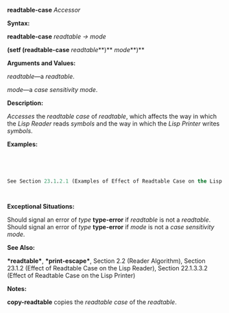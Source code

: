 **readtable-case** *Accessor* 



**Syntax:** 



**readtable-case** *readtable → mode* 



**(setf (readtable-case** *readtable***)** *mode***)** 



**Arguments and Values:** 



*readtable*—a *readtable*. 



*mode*—a *case sensitivity mode*. 







 



 



**Description:** 



*Accesses* the *readtable case* of *readtable*, which affects the way in which the *Lisp Reader* reads *symbols* and the way in which the *Lisp Printer* writes *symbols*. 



**Examples:**
```lisp
 



See Section 23.1.2.1 (Examples of Effect of Readtable Case on the Lisp Reader) and Section 22.1.3.3.2.1 (Examples of Effect of Readtable Case on the Lisp Printer). 




```
**Exceptional Situations:** 



Should signal an error of *type* **type-error** if *readtable* is not a *readtable*. Should signal an error of *type* **type-error** if *mode* is not a *case sensitivity mode*. 



**See Also:** 



**\*readtable\***, **\*print-escape\***, Section 2.2 (Reader Algorithm), Section 23.1.2 (Effect of Readtable Case on the Lisp Reader), Section 22.1.3.3.2 (Effect of Readtable Case on the Lisp Printer) 



**Notes:** 



**copy-readtable** copies the *readtable case* of the *readtable*. 



